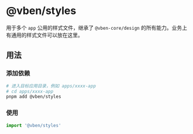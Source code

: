 # @vben/styles

用于多个 `app` 公用的样式文件，继承了 `@vben-core/design` 的所有能力。业务上有通用的样式文件可以放在这里。

## 用法

### 添加依赖

```bash
# 进入目标应用目录，例如 apps/xxxx-app
# cd apps/xxxx-app
pnpm add @vben/styles
```

### 使用

```ts
import '@vben/styles'
```
